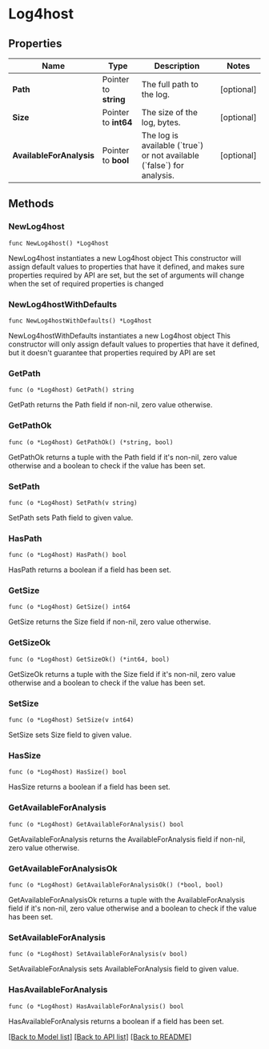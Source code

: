 # Log4host

## Properties

Name | Type | Description | Notes
------------ | ------------- | ------------- | -------------
**Path** | Pointer to **string** | The full path to the log. | [optional] 
**Size** | Pointer to **int64** | The size of the log, bytes. | [optional] 
**AvailableForAnalysis** | Pointer to **bool** | The log is available (&#x60;true&#x60;) or not available (&#x60;false&#x60;) for analysis. | [optional] 

## Methods

### NewLog4host

`func NewLog4host() *Log4host`

NewLog4host instantiates a new Log4host object
This constructor will assign default values to properties that have it defined,
and makes sure properties required by API are set, but the set of arguments
will change when the set of required properties is changed

### NewLog4hostWithDefaults

`func NewLog4hostWithDefaults() *Log4host`

NewLog4hostWithDefaults instantiates a new Log4host object
This constructor will only assign default values to properties that have it defined,
but it doesn't guarantee that properties required by API are set

### GetPath

`func (o *Log4host) GetPath() string`

GetPath returns the Path field if non-nil, zero value otherwise.

### GetPathOk

`func (o *Log4host) GetPathOk() (*string, bool)`

GetPathOk returns a tuple with the Path field if it's non-nil, zero value otherwise
and a boolean to check if the value has been set.

### SetPath

`func (o *Log4host) SetPath(v string)`

SetPath sets Path field to given value.

### HasPath

`func (o *Log4host) HasPath() bool`

HasPath returns a boolean if a field has been set.

### GetSize

`func (o *Log4host) GetSize() int64`

GetSize returns the Size field if non-nil, zero value otherwise.

### GetSizeOk

`func (o *Log4host) GetSizeOk() (*int64, bool)`

GetSizeOk returns a tuple with the Size field if it's non-nil, zero value otherwise
and a boolean to check if the value has been set.

### SetSize

`func (o *Log4host) SetSize(v int64)`

SetSize sets Size field to given value.

### HasSize

`func (o *Log4host) HasSize() bool`

HasSize returns a boolean if a field has been set.

### GetAvailableForAnalysis

`func (o *Log4host) GetAvailableForAnalysis() bool`

GetAvailableForAnalysis returns the AvailableForAnalysis field if non-nil, zero value otherwise.

### GetAvailableForAnalysisOk

`func (o *Log4host) GetAvailableForAnalysisOk() (*bool, bool)`

GetAvailableForAnalysisOk returns a tuple with the AvailableForAnalysis field if it's non-nil, zero value otherwise
and a boolean to check if the value has been set.

### SetAvailableForAnalysis

`func (o *Log4host) SetAvailableForAnalysis(v bool)`

SetAvailableForAnalysis sets AvailableForAnalysis field to given value.

### HasAvailableForAnalysis

`func (o *Log4host) HasAvailableForAnalysis() bool`

HasAvailableForAnalysis returns a boolean if a field has been set.


[[Back to Model list]](../README.md#documentation-for-models) [[Back to API list]](../README.md#documentation-for-api-endpoints) [[Back to README]](../README.md)


